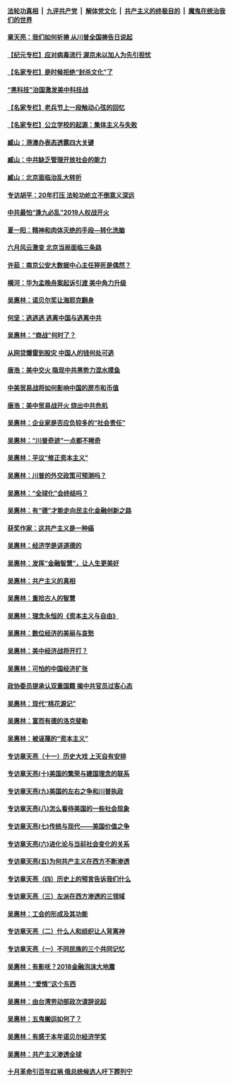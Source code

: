 

####  [法轮功真相](../../../../basic/blob/master/README.md?t=06282331) &nbsp;|&nbsp; [九评共产党](../../../../9ping.md/blob/master/README.md?t=06282331) &nbsp;|&nbsp; [解体党文化](../../../../jtdwh.md/blob/master/README.md?t=06282331)  &nbsp;|&nbsp; [共产主义的终极目的](../../../../gczydzjmd.md/blob/master/README.md?t=06282331) &nbsp;|&nbsp; [魔鬼在统治我们的世界](../../../../mgztzwmdsj.md/blob/master/README.md?t=06282331) 

#### [章天亮：我们如何祈祷 从川普全国祷告日说起](../pages/nsc423/n11944627.md?t=06282331) 

#### [【纪元专栏】应对病毒流行 渥京未以加人为先引担忧](../pages/nsc423/n11875714.md?t=06282331) 

#### [【名家专栏】是时候拒绝“封杀文化”了](../pages/nsc423/n11814093.md?t=06282331) 

#### [“黑科技”治国激发美中科技战](../pages/nsc423/n11638056.md?t=06282331) 

#### [【名家专栏】老兵节上一段触动心弦的回忆](../pages/nsc423/n11646016.md?t=06282331) 

#### [【名家专栏】公立学校的起源：集体主义与失败](../pages/nsc423/n11601833.md?t=06282331) 

#### [臧山：港澳办表态透露四大关键](../pages/nsc423/n11421628.md?t=06282331) 

#### [臧山：中共缺乏管理开放社会的能力](../pages/nsc423/n11407457.md?t=06282331) 

#### [臧山：北京面临治乱大转折](../pages/nsc423/n11406895.md?t=06282331) 

#### [专访胡平：20年打压 法轮功屹立不倒意义深远](../pages/nsc423/n11398800.md?t=06282331) 

#### [中共最怕“逢九必乱”2019人权战开火](../pages/nsc423/n11385248.md?t=06282331) 

#### [夏一阳：精神和肉体灭绝的手段—转化洗脑](../pages/nsc423/n11368250.md?t=06282331) 

#### [六月风云激变 北京当局面临三条路](../pages/nsc423/n11313668.md?t=06282331) 

#### [许茹：南京公安大数据中心主任猝死是偶然？](../pages/nsc423/n11064744.md?t=06282331) 

#### [横河：华为孟晚舟案起诉引渡 美中角力升级](../pages/nsc423/n11027230.md?t=06282331) 

#### [吴惠林：诺贝尔奖让海耶克翻身](../pages/nsc423/n10890049.md?t=06282331) 

#### [何坚：逃逃逃 逃离中国与逃离中共](../pages/nsc423/n10592891.md?t=06282331) 

#### [吴惠林：“商战”何时了？](../pages/nsc423/n10573558.md?t=06282331) 

#### [从网贷爆雷到股灾 中国人的钱何处可逃](../pages/nsc423/n10572800.md?t=06282331) 

#### [唐浩：美中交火 隐现中共黑势力混水摸鱼](../pages/nsc423/n10544040.md?t=06282331) 

#### [中美贸易战将如何影响中国的房市和币值](../pages/nsc423/n10543697.md?t=06282331) 

#### [唐浩：美中贸易战开火 烧出中共危机](../pages/nsc423/n10540126.md?t=06282331) 

#### [吴惠林：企业家是否应负较多的“社会责任”](../pages/nsc423/n10535022.md?t=06282331) 

#### [吴惠林：“川普奇迹”一点都不稀奇](../pages/nsc423/n10512808.md?t=06282331) 

#### [吴惠林：平议“修正资本主义”](../pages/nsc423/n10495724.md?t=06282331) 

#### [吴惠林：川普的外交政策可预测吗？](../pages/nsc423/n10462387.md?t=06282331) 

#### [吴惠林：“全球化”会终结吗？](../pages/nsc423/n10452838.md?t=06282331) 

#### [吴惠林：有“德”才能走向民主化金融创新之路](../pages/nsc423/n10432292.md?t=06282331) 

#### [获奖作家：这共产主义是一种癌](../pages/nsc423/n10431541.md?t=06282331) 

#### [吴惠林：经济学是讲道德的](../pages/nsc423/n10398014.md?t=06282331) 

#### [吴惠林：发挥“金融智慧”，让人生更美好](../pages/nsc423/n10375019.md?t=06282331) 

#### [吴惠林：共产主义的真相](../pages/nsc423/n10351394.md?t=06282331) 

#### [吴惠林：重拾古人的智慧](../pages/nsc423/n10337691.md?t=06282331) 

#### [吴惠林：理念永恒的《资本主义与自由》](../pages/nsc423/n10316274.md?t=06282331) 

#### [吴惠林：数位经济的美丽与哀愁](../pages/nsc423/n10292946.md?t=06282331) 

#### [吴惠林：美中经济战将开打？](../pages/nsc423/n10258825.md?t=06282331) 

#### [吴惠林：可怕的中国经济扩张](../pages/nsc423/n10219147.md?t=06282331) 

#### [政协委员提承认双重国籍 揭中共官员过客心态](../pages/nsc423/n10208809.md?t=06282331) 

#### [吴惠林：现代“桃花源记”](../pages/nsc423/n10185234.md?t=06282331) 

#### [吴惠林：富而有德的洛克斐勒](../pages/nsc423/n10142264.md?t=06282331) 

#### [吴惠林：被诬蔑的“资本主义”](../pages/nsc423/n10124816.md?t=06282331) 

#### [专访章天亮（十一）历史大戏 上天自有安排](../pages/nsc423/n10094905.md?t=06282331) 

#### [专访章天亮(十)美国的繁荣与建国理念的联系](../pages/nsc423/n10094899.md?t=06282331) 

#### [专访章天亮(九)美国的左右之争和川普执政](../pages/nsc423/n10094889.md?t=06282331) 

#### [专访章天亮(八)怎么看待美国的一些社会现象](../pages/nsc423/n10094857.md?t=06282331) 

#### [专访章天亮(七)传统与现代——美国价值之争](../pages/nsc423/n10093140.md?t=06282331) 

#### [专访章天亮(六)进化论与当前社会变化的关系](../pages/nsc423/n10092036.md?t=06282331) 

#### [专访章天亮(五)为何共产主义在西方不断渗透](../pages/nsc423/n10083620.md?t=06282331) 

#### [专访章天亮（四）历史上的预言告诉我们什么](../pages/nsc423/n10083606.md?t=06282331) 

#### [专访章天亮（三）左派在西方渗透的三领域](../pages/nsc423/n10081115.md?t=06282331) 

#### [吴惠林：工会的形成及其功能](../pages/nsc423/n10080633.md?t=06282331) 

#### [专访章天亮（二）什么人和组织让人背离神](../pages/nsc423/n10076637.md?t=06282331) 

#### [专访章天亮（一）不同民族的三个共同记忆](../pages/nsc423/n10074188.md?t=06282331) 

#### [吴惠林：有影呒？2018金融泡沫大地震](../pages/nsc423/n10040534.md?t=06282331) 

#### [吴惠林：“爱情”这个东西](../pages/nsc423/n10019423.md?t=06282331) 

#### [吴惠林：由台湾劳动部政次请辞说起](../pages/nsc423/n9979679.md?t=06282331) 

#### [吴惠林：五鬼搬运如何了？](../pages/nsc423/n9925338.md?t=06282331) 

#### [吴惠林：有感于本年诺贝尔经济学奖](../pages/nsc423/n9871883.md?t=06282331) 

#### [吴惠林：共产主义渗透全球](../pages/nsc423/n9812748.md?t=06282331) 

#### [十月革命引百年红祸 俄总统候选人吁下葬列宁](../pages/nsc423/n9810182.md?t=06282331) 

